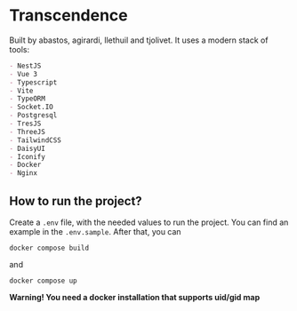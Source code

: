 # Transcendence

Built by abastos, agirardi, llethuil and tjolivet.
It uses a modern stack of tools:
```md
- NestJS
- Vue 3
- Typescript
- Vite
- TypeORM
- Socket.IO
- Postgresql
- TresJS
- ThreeJS
- TailwindCSS
- DaisyUI
- Iconify
- Docker
- Nginx
```

## How to run the project?
Create a `.env` file, with the needed values to run the project.
You can find an example in the `.env.sample`.
After that, you can 
```
docker compose build
```
and
```
docker compose up
```
**Warning! You need a docker installation that supports uid/gid map**

